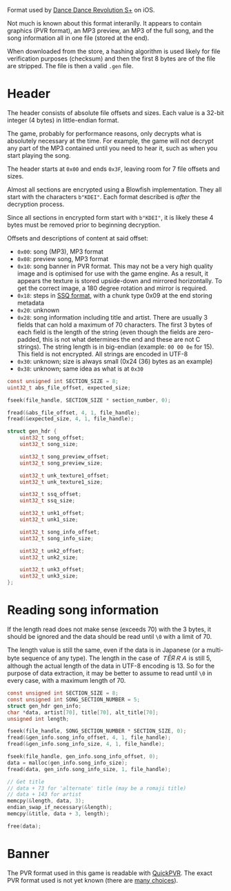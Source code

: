 Format used by [Dance Dance Revolution S+](https://itunes.apple.com/us/app/dancedancerevolution-s+-us/id300655935?mt=8) on iOS.

Not much is known about this format interanlly. It appears to contain graphics (PVR format), an MP3 preview, an MP3 of the full song, and the song information all in one file (stored at the end).

When downloaded from the store, a hashing algorithm is used likely for file verification purposes (checksum) and then the first 8 bytes are of the file are stripped. The file is then a valid `.gen` file.

# Header

The header consists of absolute file offsets and sizes. Each value is a 32-bit integer (4 bytes) in little-endian format.

The game, probably for performance reasons, only decrypts what is absolutely necessary at the time. For example, the game will not decrypt any part of the MP3 contained until you need to hear it, such as when you start playing the song.

The header starts at `0x00` and ends `0x3F`, leaving room for 7 file offsets and sizes.

Almost all sections are encrypted using a Blowfish implementation. They all start with the characters `b"KDEI"`. Each format described is *after* the decryption process.

Since all sections in encrypted form start with `b"KDEI"`, it is likely these 4 bytes must be removed prior to beginning decryption.

Offsets and descriptions of content at said offset:

* `0x00`: song (MP3), MP3 format
* `0x08`: preview song, MP3 format
* `0x10`: song banner in PVR format. This may not be a very high quality image and is optimised for use with the game engine. As a result, it appears the texture is stored upside-down and mirrored horizontally. To get the correct image, a 180 degree rotation and mirror is required.
* `0x18`: steps in [SSQ format](https://github.com/SaxxonPike/rhythm-game-formats/blob/master/ddr/ssq.md), with a chunk type 0x09 at the end storing metadata
* `0x20`: unknown
* `0x28`: song information including title and artist. There are usually 3 fields that can hold a maximum of 70 characters. The first 3 bytes of each field is the length of the string (even though the fields are zero-padded, this is not what determines the end and these are not C strings). The string length is in big-endian (example: `00 00 0e` for 15). This field is not encrypted. All strings are encoded in UTF-8
* `0x30`: unknown; size is always small (0x24 (36) bytes as an example)
* `0x38`: unknown; same idea as what is at `0x30`

```c
const unsigned int SECTION_SIZE = 8;
uint32_t abs_file_offset, expected_size;

fseek(file_handle, SECTION_SIZE * section_number, 0);

fread(&abs_file_offset, 4, 1, file_handle);
fread(&expected_size, 4, 1, file_handle);
```

```c
struct gen_hdr {
    uint32_t song_offset;
    uint32_t song_size;

    uint32_t song_preview_offset;
    uint32_t song_preview_size;

    uint32_t unk_texture1_offset;
    uint32_t unk_texture1_size;

    uint32_t ssq_offset;
    uint32_t ssq_size;

    uint32_t unk1_offset;
    uint32_t unk1_size;

    uint32_t song_info_offset;
    uint32_t song_info_size;

    uint32_t unk2_offset;
    uint32_t unk2_size;

    uint32_t unk3_offset;
    uint32_t unk3_size;
};
```

# Reading song information

If the length read does not make sense (exceeds 70) with the 3 bytes, it should be ignored and the data should be read until `\0` with a limit of 70.

The length value is still the same, even if the data is in Japanese (or a multi-byte sequence of any type). The length in the case of *ＴЁЯＲＡ* is still 5, although the actual length of the data in UTF-8 encoding is 13. So for the purpose of data extraction, it may be better to assume to read until `\0` in every case, with a maximum length of 70.

```c
const unsigned int SECTION_SIZE = 8;
const unsigned int SONG_SECTION_NUMBER = 5;
struct gen_hdr gen_info;
char *data, artist[70], title[70], alt_title[70];
unsigned int length;

fseek(file_handle, SONG_SECTION_NUMBER * SECTION_SIZE, 0);
fread(&gen_info.song_info_offset, 4, 1, file_handle);
fread(&gen_info.song_info_size, 4, 1, file_handle);

fseek(file_handle, gen_info.song_info_offset, 0);
data = malloc(gen_info.song_info_size);
fread(data, gen_info.song_info_size, 1, file_handle);

// Get title
// data + 73 for 'alternate' title (may be a romaji title)
// data + 143 for artist
memcpy(&length, data, 3);
endian_swap_if_necessary(&length);
memcpy(&title, data + 3, length);

free(data);
```

# Banner

The PVR format used in this game is readable with [QuickPVR](https://github.com/Volcore/quickpvr). The exact PVR format used is not yet known (there are [many choices](https://github.com/Volcore/quickpvr/blob/master/pvr.cc#L70)).
